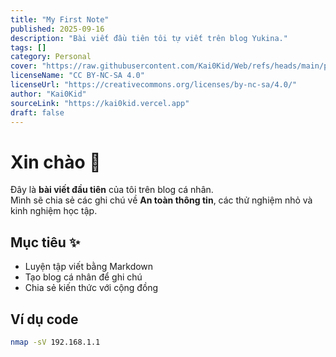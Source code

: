 ```yaml
---
title: "My First Note"
published: 2025-09-16
description: "Bài viết đầu tiên tôi tự viết trên blog Yukina."
tags: []
category: Personal
cover: "https://raw.githubusercontent.com/Kai0Kid/Web/refs/heads/main/pictures/logokid.jpg"
licenseName: "CC BY-NC-SA 4.0"
licenseUrl: "https://creativecommons.org/licenses/by-nc-sa/4.0/"
author: "Kai0Kid"
sourceLink: "https://kai0kid.vercel.app"
draft: false
---
```


# Xin chào 👋

Đây là **bài viết đầu tiên** của tôi trên blog cá nhân.  
Mình sẽ chia sẻ các ghi chú về **An toàn thông tin**, các thử nghiệm nhỏ và kinh nghiệm học tập.

## Mục tiêu ✨

- Luyện tập viết bằng Markdown
- Tạo blog cá nhân để ghi chú
- Chia sẻ kiến thức với cộng đồng

## Ví dụ code

```bash
nmap -sV 192.168.1.1

